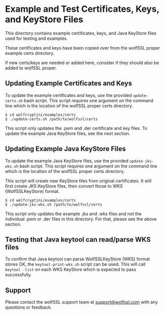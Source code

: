 
# Example and Test Certificates, Keys, and KeyStore Files

This directory contains example certificates, keys, and Java KeyStore
files used for testing and examples.

These certificates and keys have been copied over from the wolfSSL proper
example certs directory.

If new certs/keys are needed or added here, consider if they should also be
added to wolfSSL proper.

## Updating Example Certificates and Keys

To update the example certificates and keys, use the provided
`update-certs.sh` bash script. This script requires one argument on the
command line which is the location of the wolfSSL proper certs directory.

```
$ cd wolfcryptjni/examples/certs
$ ./update-certs.sh /path/to/wolfssl/certs
```

This script only updates the .pem and .der certificate and key files. To update
the example Java KeyStore files, see the next section.

## Updating Example Java KeyStore Files

To update the example Java KeyStore files, use the provided `update-jks-wks.sh`
bash script. This script requires one argument on the command line which is
the location of the wolfSSL proper certs directory.

This script will create new KeyStore files from original certificates. It will
first create JKS KeyStore files, then convert those to WKS (WolfSSLKeyStore)
format.

```
$ cd wolfcryptjni/examples/certs
$ ./update-jks-wks.sh /path/to/wolfssl/certs
```

This script only updates the example .jks and .wks files and not the individual
.pem or .der files in this directory. For that, please see the above section.

## Testing that Java keytool can read/parse WKS files

To confirm that Java keytool can parse WolfSSLKeyStore (WKS) format stores OK,
the `keytool-print-wks.sh` script can be used. This will call `keytool -list`
on each WKS KeyStore which is expected to pass successfully.

## Support

Please contact the wolfSSL support team at support@wolfssl.com with any
questions or feedback.

